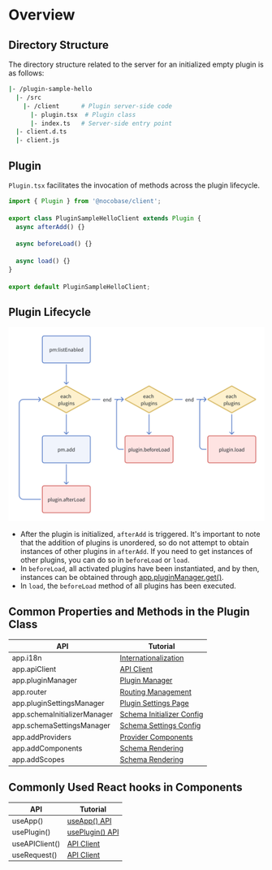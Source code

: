# Overview

## Directory Structure

The directory structure related to the server for an initialized empty plugin is as follows:

```bash
|- /plugin-sample-hello
  |- /src
    |- /client      # Plugin server-side code
      |- plugin.tsx  # Plugin class
      |- index.ts   # Server-side entry point
  |- client.d.ts
  |- client.js
```

## Plugin

`Plugin.tsx` facilitates the invocation of methods across the plugin lifecycle.

```ts
import { Plugin } from '@nocobase/client';

export class PluginSampleHelloClient extends Plugin {
  async afterAdd() {}

  async beforeLoad() {}

  async load() {}
}

export default PluginSampleHelloClient;
```

## Plugin Lifecycle

<img alt="Plugin Lifecycle" src="./image.png" style="width: 600px;" />

- After the plugin is initialized, `afterAdd` is triggered. It's important to note that the addition of plugins is unordered, so do not attempt to obtain instances of other plugins in `afterAdd`. If you need to get instances of other plugins, you can do so in `beforeLoad` or `load`.
- In `beforeLoad`, all activated plugins have been instantiated, and by then, instances can be obtained through [app.pluginManager.get()](https://client.docs.nocobase.com/core/application/plugin-settings-manager).
- In `load`, the `beforeLoad` method of all plugins has been executed.

## Common Properties and Methods in the Plugin Class

| API                          | Tutorial                                                                  |
| ---------------------------- | -------------------------------------------------------------------------- |
| app.i18n                     | [Internationalization](/development/client/i18n)                          |
| app.apiClient                | [API Client](/development/client/api-client)                              |
| app.pluginManager            | [Plugin Manager](https://client.docs.nocobase.com/core/application/plugin-manager) |
| app.router                   | [Routing Management](/development/client/router)                          |
| app.pluginSettingsManager    | [Plugin Settings Page](/development/client/router#plugin-settings-page-extension) |
| app.schemaInitializerManager | [Schema Initializer Config](/development/client/ui-schema/initializer)   |
| app.schemaSettingsManager    | [Schema Settings Config](/development/client/ui-schema/settings)          |
| app.addProviders             | [Provider Components](/development/client/providers)                      |
| app.addComponents            | [Schema Rendering](/development/client/ui-schema/rendering)               |
| app.addScopes                | [Schema Rendering](/development/client/ui-schema/rendering)               |

## Commonly Used React **hooks** in Components

| API            | Tutorial                                                                                          |
| -------------- | ------------------------------------------------------------------------------------------------- |
| useApp()       | [useApp() API](https://client.docs.nocobase.com/core/application/application#useapp)             |
| usePlugin()    | [usePlugin() API](https://client.docs.nocobase.com/core/application/plugin-manager#useplugin)    |
| useAPIClient() | [API Client](/development/client/api-client)                                                      |
| useRequest()   | [API Client](/development/client/api-client)                                                      |